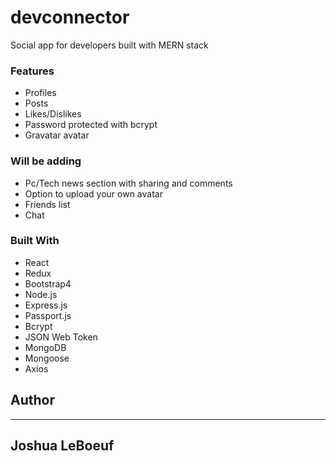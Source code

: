 # devconnector
Social app for developers built with MERN stack

### Features
* Profiles
* Posts
* Likes/Dislikes
* Password protected with bcrypt
* Gravatar avatar

### Will be adding
* Pc/Tech news section with sharing and comments
* Option to upload your own avatar
* Friends list
* Chat

### Built With
* React
* Redux
* Bootstrap4
* Node.js
* Express.js
* Passport.js
* Bcrypt
* JSON Web Token
* MongoDB
* Mongoose
* Axios


## Author 
----
## __Joshua LeBoeuf__


